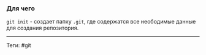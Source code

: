 ### Для чего
`git init` - создает папку `.git`, где содержатся все неободимые данные для создания репозитория.

---
Теги: #git